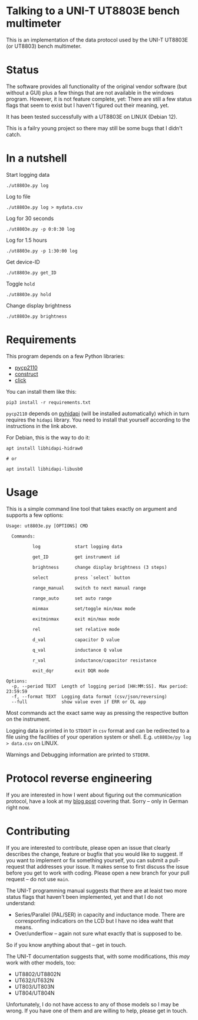 # Talking to a UNI-T UT8803E bench multimeter 

This is an implementation of the data protocol used by the UNI-T UT8803E
(or UT8803) bench multimeter.


# Status 

The software provides all functionality of the original vendor software (but
without a GUI) plus a few things that are not available in the windows
program. However, it is not feature complete, yet: There are still a few status
flags that seem to exist but I haven't figured out their meaning, yet.

It has been tested successfully with a UT8803E on LINUX (Debian 12).

This is a failry young project so there may still be some bugs that I didn't
catch.

# In a nutshell

Start logging data

    ./ut8803e.py log

Log to file
    
    ./ut8803e.py log > mydata.csv

Log for 30 seconds

    ./ut8803e.py -p 0:0:30 log

Log for 1.5 hours

    ./ut8803e.py -p 1:30:00 log

Get device-ID

    ./ut8803e.py get_ID

Toggle `hold`

    ./ut8803e.py hold

Change display brightness 

    ./ut8803e.py brightness



# Requirements

This program depends on a few Python libraries:

* [pycp2110](https://github.com/rginda/pycp2110)
* [construct](https://github.com/construct/construct)
* [click](https://click.palletsprojects.com)

You can install them like this:

    pip3 install -r requirements.txt

`pycp2110` depends on [pyhidapi](https://github.com/apmorton/pyhidapi) (will be
installed automatically) which in turn requires the `hidapi` library. You need
to install that yourself according to the instructions in the link above.

For Debian, this is the way to do it:

    apt install libhidapi-hidraw0
    
    # or

    apt install libhidapi-libusb0


# Usage

This is a simple command line tool that takes exactly on argument and supports a
few options:

    Usage: ut8803e.py [OPTIONS] CMD

      Commands:

              log             start logging data

              get_ID          get instrument id

              brightness      change display brightness (3 steps)

              select          press `select` button

              range_manual    switch to next manual range

              range_auto      set auto range

              minmax          set/toggle min/max mode

              exitminmax      exit min/max mode

              rel             set relative mode

              d_val           capacitor D value

              q_val           inductance Q value

              r_val           inductance/capacitor resistance

              exit_dqr        exit DQR mode

    Options:
      -p, --period TEXT  Length of logging period [HH:MM:SS]. Max period: 23:59:59
      -f, --format TEXT  Logging data format (csv/json/reversing)
      --full             show value even if ERR or OL app

Most commands act the exact same way as pressing the respective button
on the instrument. 

Logging data is printed in to `STDOUT` in `csv` format and can be redirected to
a file using the facilities of your operation system or shell.  E.g. `ut8803e/py
log > data.csv` on LINUX.

Warnings and Debugging information are printed to `STDERR`.


# Protocol reverse engineering

If you are interested in how I went about figuring out the communication
protocol, have a look at my [blog
post](https://techbotch.org/blog/ut8803e-bench-meter/index.html#ut8803e-bench-meter)
covering that. Sorry – only in German right now.

# Contributing

If you are interested to contribute, please open an issue that clearly
describes the change, feature or bugfix that you would like to suggest.  If you
want to implement or fix something yourself, you can submit a pull-request that
addresses your issue. It makes sense to first discuss the issue before you get
to work with coding. Please open a new branch for your pull request – do not
use `main`.

The UNI-T programming manual suggests that there are at leaist two more status flags that
haven't been implemented, yet and that I do not understand:

* Series/Parallel (PAL/SER) in capacity and inductance mode. There are
  corresponfing indicatiors on the LCD but I have no idea waht that means.
* Over/underflow – again not sure what exactly that is supposed to be.
  
So if you know anything about that – get in touch.

The UNI-T documentation suggests that, with some modifications, this *may* work
with other models, too:

* UT8802/UT8802N
* UT632/UT632N
* UT803/UT803N
* UT804/UT804N

Unfortunately, I do not have access to any of those models so I may be wrong.
If you have one of them and are willing to help, please get in touch.

